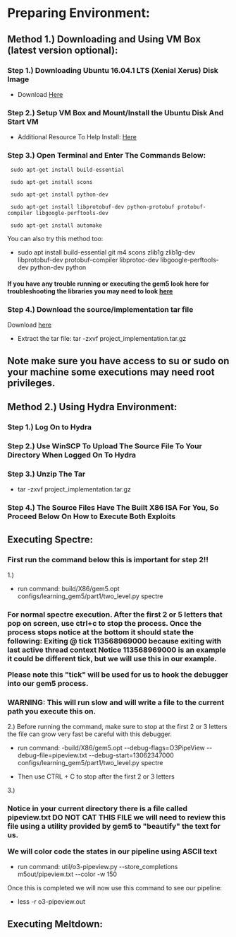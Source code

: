 # Preparing Environment: #
## Method 1.) Downloading and Using VM Box (latest version optional): ##

### Step 1.) Downloading Ubuntu 16.04.1 LTS (Xenial Xerus) Disk Image ###
  
* Download <a href='http://old-releases.ubuntu.com/releases/xenial/ubuntu-16.04.1-desktop-amd64.iso'>Here</a>

### Step 2.) Setup VM Box and Mount/Install the Ubuntu Disk And Start VM ###

* Additional Resource To Help Install: <a href='https://itsfoss.com/install-linux-in-virtualbox/'>Here</a>
  
### Step 3.) Open Terminal and Enter The Commands Below: ###
  
     sudo apt-get install build-essential
     
     sudo apt-get install scons
     
     sudo apt-get install python-dev
     
     sudo apt-get install libprotobuf-dev python-protobuf protobuf-compiler libgoogle-perftools-dev
     
     sudo apt-get install automake
     
  You can also try this method too:
  * sudo apt install build-essential git m4 scons zlib1g zlib1g-dev libprotobuf-dev protobuf-compiler libprotoc-dev libgoogle-perftools-dev python-dev python
 
 <h4 color ='red'>If you have any trouble running or executing the gem5 look here for troubleshooting the libraries you may need to look <a href='http://learning.gem5.org/book/part1/building.html#requirements-for-gem5'>here</a></h4>
 
### Step 4.) Download the source/implementation tar file ###
 
Download <a href=''>here</a>
 
* Extract the tar file:  tar -zxvf project_implementation.tar.gz
  
<h2 color ='red'>Note make sure you have access to su or sudo on your machine some executions may need root privileges.</h2>

## Method 2.) Using Hydra Environment: ##

### Step 1.) Log On to Hydra ###
  
### Step 2.) Use WinSCP To Upload The Source File To Your Directory When Logged On To Hydra ###
  
### Step 3.) Unzip The Tar ###
* tar -zxvf project_implementation.tar.gz
  
### Step 4.) The Source Files Have The Built X86 ISA For You, So Proceed Below On How to Execute Both Exploits ###

## Executing Spectre: ##

### First run the command below this is important for step 2!! ###

1.) 

* run command: build/X86/gem5.opt configs/learning_gem5/part1/two_level.py spectre

<h3 color ='red'> 
For normal spectre execution. After the first 2 or 5 letters that pop on screen, use ctrl+c to stop the process. Once the process stops notice at the bottom it should state the following: 

<b>
Exiting @ tick 113568969000 because exiting with last active thread context 
Notice 113568969000 is an example it could be different tick, but we will use this in our example.
  
</b>

Please note this "tick" will be used for us to hook the debugger into our gem5 process.
</h3>

<h3 color ='red'>
WARNING: This will run slow and will write a file to the current path you execute this on.
</h3>

2.) 
Before running the command, make sure to stop at the first 2 or 3 letters the file can grow very fast be careful with this debugger.

* run command: -build/X86/gem5.opt --debug-flags=O3PipeView --debug-file=pipeview.txt --debug-start=13062347000 configs/learning_gem5/part1/two_level.py spectre

* Then use CTRL + C to stop after the first 2 or 3 letters

3.) 
<h3 color ='red'>Notice in your current directory there is a file called pipeview.txt DO NOT CAT THIS FILE we will need to review this file using a utility provided by gem5 to "beautify" the text for us.

We will color code the states in our pipeline using ASCII text
</h3>

* run command: util/o3-pipeview.py --store_completions m5out/pipeview.txt --color -w 150

Once this is completed we will now use this command to see our pipeline: 
* less -r o3-pipeview.out

## Executing Meltdown: ##
